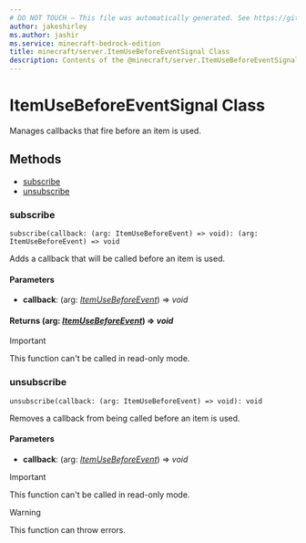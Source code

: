 ```yaml
---
# DO NOT TOUCH — This file was automatically generated. See https://github.com/mojang/minecraftapidocsgenerator to modify descriptions, examples, etc.
author: jakeshirley
ms.author: jashir
ms.service: minecraft-bedrock-edition
title: minecraft/server.ItemUseBeforeEventSignal Class
description: Contents of the @minecraft/server.ItemUseBeforeEventSignal class.
---
```

# ItemUseBeforeEventSignal Class

Manages callbacks that fire before an item is used.

## Methods
- [subscribe](#subscribe)
- [unsubscribe](#unsubscribe)

### **subscribe**
`
subscribe(callback: (arg: ItemUseBeforeEvent) => void): (arg: ItemUseBeforeEvent) => void
`

Adds a callback that will be called before an item is used.

#### **Parameters**
- **callback**: (arg: [*ItemUseBeforeEvent*](ItemUseBeforeEvent.md)) => *void*

#### **Returns** (arg: [*ItemUseBeforeEvent*](ItemUseBeforeEvent.md)) => *void*

> [!IMPORTANT]
> This function can't be called in read-only mode.

### **unsubscribe**
`
unsubscribe(callback: (arg: ItemUseBeforeEvent) => void): void
`

Removes a callback from being called before an item is used.

#### **Parameters**
- **callback**: (arg: [*ItemUseBeforeEvent*](ItemUseBeforeEvent.md)) => *void*

> [!IMPORTANT]
> This function can't be called in read-only mode.

> [!WARNING]
> This function can throw errors.
